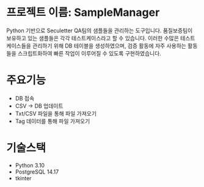 # 프로젝트 이름: SampleManager
Python 기반으로 Seculetter QA팀의 샘플들을 관리하는 도구입니다. 
품질보증팀이 보유하고 있는 샘플들은 각각 테스트케이스라고 할 수 있습니다.
이러한 수많은 테스트케이스들을 관리하기 위해 DB 테이블을 생성하였으며, 
검증 활동에 자주 사용하는 활동들을 스크립트화하여 빠른 작업이 이루어질 수 있도록 구현하였습니다. 

# 주요기능
- DB 접속
- CSV -> DB 업데이트
- Txt/CSV 파일을 통해 파일 가져오기
- Tag 데이터를 통해 파일 가져오기

# 기술스택
- Python 3.10
- PostgreSQL 14.17
- tkinter
